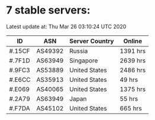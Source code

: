 # 7 stable servers:

Latest update at: Thu Mar 26 03:10:24 UTC 2020

| ID | ASN | Server Country | Online |
| -- | --- | -------------- | ------ |
| #.15CF | AS49392 | Russia | 1391 hrs |
| #.7F1D | AS63949 | Singapore | 2639 hrs |
| #.9FC3 | AS53889 | United States | 2486 hrs |
| #.E6CC | AS35913 | United States | 49 hrs |
| #.E069 | AS40065 | United States | 1375 hrs |
| #.2A79 | AS63949 | Japan | 55 hrs |
| #.F7DA | AS45102 | United States | 665 hrs |

